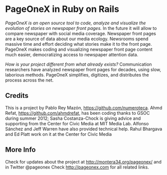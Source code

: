 PageOneX in Ruby on Rails
=========================

*PageOneX is an open source tool to code, analyze and visualize the evolution of stories on newspaper front pages.* In the future it will allow to compare newspaper with social media coverage. Newspaper front pages are a key source of data about our media ecology. Newsrooms spend massive time and effort deciding what stories make it to the front page. PageOneX makes coding and visualizing newspaper front page content much easier, democratizing access to newspaper attention data.

*How is your project different from what already exists?*
Communication researchers have analyzed newspaper front pages for decades, using slow, laborious methods. PageOneX simplifies, digitizes, and distributes the process across the net.

Credits
-------
This is a project by Pablo Rey Mazón, https://github.com/numeroteca. Ahmd Refat, https://github.com/ahmdrefat, has been coding thanks to GSOC during summer 2012; Sasha Costanza-Chock is giving advice and supporting from the Center for Civic Media at MIT Media Lab. Alfonso Sánchez and Jeff Warren have also provided technical help.  Rahul Bhargava and Ed Platt work on it at the Center for Civic Media

More Info
---------
Check for updates about the project at http://montera34.org/pageonex/ and in Twitter @pageonex
Check http://pageonex.com for all related links.
